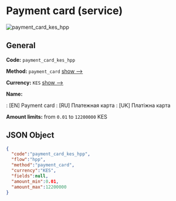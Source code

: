 
# Payment card (service) 
![payment_card_kes_hpp](https://static.openfintech.io/payment_methods/payment_card_kes_hpp/logo.svg?w=400&c=v0.59.26#w200)  

## General 
 
**Code:** `payment_card_kes_hpp` 
 
**Method:** `payment_card` 
 [show -->](/payment-methods/payment_card/) 
 
**Currency:** `KES` [show -->](/currencies/KES/) 
 
**Name:** 
 
:	[EN] Payment card 
:	[RU] Платежная карта 
:	[UK] Платіжна карта 
 
**Amount limits:** from `0.01` to `12200000` KES 

## JSON Object 

```json
{
  "code":"payment_card_kes_hpp",
  "flow":"hpp",
  "method":"payment_card",
  "currency":"KES",
  "fields":null,
  "amount_min":0.01,
  "amount_max":12200000
}
```  
